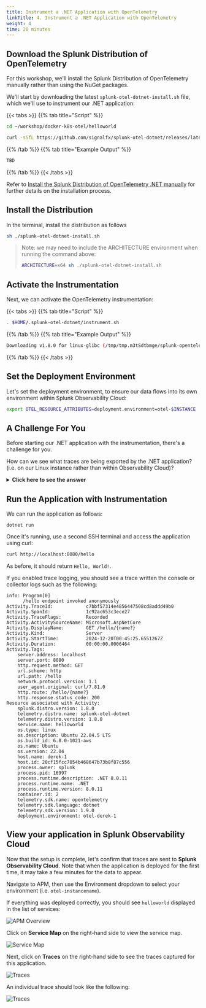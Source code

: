 ```yaml
---
title: Instrument a .NET Application with OpenTelemetry
linkTitle: 4. Instrument a .NET Application with OpenTelemetry
weight: 4
time: 20 minutes
---
```


## Download the Splunk Distribution of OpenTelemetry

For this workshop, we'll install the Splunk Distribution of OpenTelemetry manually rather than 
using the NuGet packages.  

We'll start by downloading the latest `splunk-otel-dotnet-install.sh` file, 
which we'll use to instrument our .NET application:

{{< tabs >}}
{{% tab title="Script" %}}

``` bash
cd ~/workshop/docker-k8s-otel/helloworld

curl -sSfL https://github.com/signalfx/splunk-otel-dotnet/releases/latest/download/splunk-otel-dotnet-install.sh -O
```

{{% /tab %}}
{{% tab title="Example Output" %}}

``` bash
TBD
```

{{% /tab %}}
{{< /tabs >}}

Refer to [Install the Splunk Distribution of OpenTelemetry .NET manually](https://docs.splunk.com/observability/en/gdi/get-data-in/application/otel-dotnet/instrumentation/instrument-dotnet-application.html#install-the-splunk-distribution-of-opentelemetry-net-manually)
for further details on the installation process.

## Install the Distribution

In the terminal, install the distribution as follows

``` bash
sh ./splunk-otel-dotnet-install.sh
```

> Note: we may need to include the ARCHITECTURE environment when running the command above: 
> ``` bash
> ARCHITECTURE=x64 sh ./splunk-otel-dotnet-install.sh
> ```

## Activate the Instrumentation

Next, we can activate the OpenTelemetry instrumentation: 

{{< tabs >}}
{{% tab title="Script" %}}

``` bash
. $HOME/.splunk-otel-dotnet/instrument.sh
```

{{% /tab %}}
{{% tab title="Example Output" %}}

``` bash
Downloading v1.8.0 for linux-glibc (/tmp/tmp.m3tSdtbmge/splunk-opentelemetry-dotnet-linux-glibc-x64.zip)...
```

{{% /tab %}}
{{< /tabs >}}

## Set the Deployment Environment

Let's set the deployment environment, to ensure our data flows into its own 
environment within Splunk Observability Cloud: 

``` bash 
export OTEL_RESOURCE_ATTRIBUTES=deployment.environment=otel-$INSTANCE
```

## A Challenge For You 

Before starting our .NET application with the instrumentation, there's a challenge for you. 

How can we see what traces are being exported by the .NET application?  (i.e. on our Linux instance
rather than within Observability Cloud)? 

<details>
  <summary><b>Click here to see the answer</b></summary>

There are two ways we can do this: 

1. We could add `OTEL_TRACES_EXPORTER=otlp,console` at the start of the `dotnet run` command, which ensures that traces are both written to collector via OTLP as well as the console.
``` bash
OTEL_TRACES_EXPORTER=otlp,console dotnet run 
```
2. Alternatively, we could add the debug exporter to the collector configuration, and add it to the traces pipeline, which ensures the traces are written to the collector logs. 

``` yaml
exporters:
  debug:
    verbosity: detailed
service:
  pipelines:
    traces:
      receivers: [jaeger, otlp, zipkin]
      processors:
      - memory_limiter
      - batch
      - resourcedetection
      exporters: [otlphttp, signalfx, debug]
```
</details>


## Run the Application with Instrumentation

We can run the application as follows: 

```
dotnet run
```

Once it's running, use a second SSH terminal and access the application using curl:

``` bash
curl http://localhost:8080/hello
```

As before, it should return `Hello, World!`. 

If you enabled trace logging, you should see a trace written the console or collector logs such as the following: 

````
info: Program[0]
      /hello endpoint invoked anonymously
Activity.TraceId:            c7bbf57314e4856447508cd8addd49b0
Activity.SpanId:             1c92ac653c3ece27
Activity.TraceFlags:         Recorded
Activity.ActivitySourceName: Microsoft.AspNetCore
Activity.DisplayName:        GET /hello/{name?}
Activity.Kind:               Server
Activity.StartTime:          2024-12-20T00:45:25.6551267Z
Activity.Duration:           00:00:00.0006464
Activity.Tags:
    server.address: localhost
    server.port: 8080
    http.request.method: GET
    url.scheme: http
    url.path: /hello
    network.protocol.version: 1.1
    user_agent.original: curl/7.81.0
    http.route: /hello/{name?}
    http.response.status_code: 200
Resource associated with Activity:
    splunk.distro.version: 1.8.0
    telemetry.distro.name: splunk-otel-dotnet
    telemetry.distro.version: 1.8.0
    service.name: helloworld
    os.type: linux
    os.description: Ubuntu 22.04.5 LTS
    os.build_id: 6.8.0-1021-aws
    os.name: Ubuntu
    os.version: 22.04
    host.name: derek-1
    host.id: 20cf15fcc7054b468647b73b8f87c556
    process.owner: splunk
    process.pid: 16997
    process.runtime.description: .NET 8.0.11
    process.runtime.name: .NET
    process.runtime.version: 8.0.11
    container.id: 2
    telemetry.sdk.name: opentelemetry
    telemetry.sdk.language: dotnet
    telemetry.sdk.version: 1.9.0
    deployment.environment: otel-derek-1
````

## View your application in Splunk Observability Cloud

Now that the setup is complete, let's confirm that traces are sent to **Splunk Observability Cloud**.  Note that when the application is deployed for the first time, it may take a few minutes for the data to appear.

Navigate to APM, then use the Environment dropdown to select your environment (i.e. `otel-instancename`).

If everything was deployed correctly, you should see `helloworld` displayed in the list of services:

![APM Overview](../images/apm_overview.png)

Click on **Service Map** on the right-hand side to view the service map.  

![Service Map](../images/service_map.png)

Next, click on **Traces** on the right-hand side to see the traces captured for this application. 

![Traces](../images/traces.png)

An individual trace should look like the following: 

![Traces](../images/trace.png)